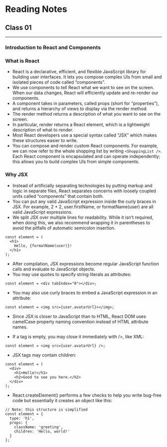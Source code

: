 # Reading Notes
## Class 01
_____________________________________________________________________________________________________________________________________


### Introduction to React and Components

### What is React

- React is a declarative, efficient, and flexible JavaScript library for building user interfaces. It lets you compose complex UIs from small and isolated pieces of code called “components”.
- We use components to tell React what we want to see on the screen. When our data changes, React will efficiently update and re-render our components.
- A component takes in parameters, called props (short for “properties”), and returns a hierarchy of views to display via the render method.
- The render method returns a description of what you want to see on the screen.
- In particular, render returns a React element, which is a lightweight description of what to render.
- Most React developers use a special syntax called “JSX” which makes these structures easier to write.
- You can compose and render custom React components. For example, we can now refer to the whole shopping list by writing ```<ShoppingList />```. Each React component is encapsulated and can operate independently; this allows you to build complex UIs from simple components.


### Why JSX

- Instead of artificially separating technologies by putting markup and logic in separate files, React separates concerns with loosely coupled units called “components” that contain both.
- You can put any valid JavaScript expression inside the curly braces in JSX. For example, 2 + 2, user.firstName, or formatName(user) are all valid JavaScript expressions.
- We split JSX over multiple lines for readability. While it isn’t required, when doing this, we also recommend wrapping it in parentheses to avoid the pitfalls of automatic semicolon insertion.

```
const element = (
  <h1>
    Hello, {formatName(user)}!
  </h1>
);
```

- After compilation, JSX expressions become regular JavaScript function calls and evaluate to JavaScript objects.
- You may use quotes to specify string literals as attributes:

```
const element = <div tabIndex="0"></div>;
```

- You may also use curly braces to embed a JavaScript expression in an attribute:

```
const element = <img src={user.avatarUrl}></img>;
```

- Since JSX is closer to JavaScript than to HTML, React DOM uses camelCase property naming convention instead of HTML attribute names.

- If a tag is empty, you may close it immediately with />, like XML:

```
const element = <img src={user.avatarUrl} />;
```

- JSX tags may contain children:
```
const element = (
  <div>
    <h1>Hello!</h1>
    <h2>Good to see you here.</h2>
  </div>
);
```

- React.createElement() performs a few checks to help you write bug-free code but essentially it creates an object like this:

```
// Note: this structure is simplified
const element = {
  type: 'h1',
  props: {
    className: 'greeting',
    children: 'Hello, world!'
  }
};
```
